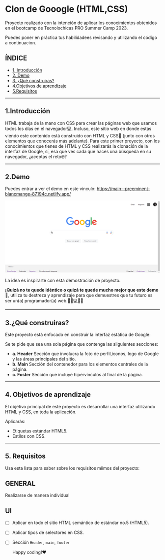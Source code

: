 # Clon de Gooogle (HTML,CSS)

Proyecto realizado con la intención de aplicar los conocimientos obtenidos en el bootcamp de Tecnolochicas PRO Summer Camp 2023.

Puedes poner en práctica tus habilidadees revisando y utilizando el código a continuacion.

## ÍNDICE

*  [1. Introducción](https://github.com/EsmeraldaFloreSK/clon-de-google#1intro)
*  [2. Demo](url)
*  [3. ¿Qué construiras?](url)
*  [4.Objetivos de aprendizaje](url)
*  [5.Requisitos](url)

****

## 1.Introducción

HTML trabaja de la mano con CSS para crear las páginas web que usamos todos los días en el navegador💻. Incluso, este sitio web en donde estás viendo este contenido está construido con HTML y CSS🤯 (junto con otros elementos que conocerás más adelante). Para este primer proyecto, con los conocimientos que tienes de HTML y CSS realizarás la clonación de la interfaz de Google, sí, esa que ves cada que haces una búsqueda en su navegador, ¿aceptas el reto🤓?

****

## 2.Demo

Puedes entrar a ver el demo en este vinculo: https://main--preeminent-blancmange-87194c.netlify.app/

![imagen](Imagenes/Clon-google.png)

La idea es inspirarte con esta demostración de proyecto. 

**¡Quizá no te quede idéntico o quizá te quede mucho mejor que este demo🤩**, utiliza tu destreza y aprendizaje para que demuestres que tu futuro es ser un(a) programador(a) web.👩🏻💻👦🏻

****

## 3.¿Qué construiras?

Este proyecto está enfocado en construir la interfaz estática de Google:

Se te pide que sea una sola página que contenga las siiguientes secciones:
 - **a. Header**
  Sección que involucra la foto de perfil,iconos, logo de Google y las áreas principales del sitio.
- **b. Main**
  Sección del contenedor para los elementos centrales de la página.
- **c. Foster**
  Sección que incluye hipervínculos al final de la página.

****

## 4. Objetivos de aprendizaje

El objetivo principal de este proyecto es desarrollar una interfaz utilizando HTML y CSS, en toda la aplicación.

Aplicarás:

 - Etiquetas estándar HTML5.
 - Estilos con CSS.

****

## 5. Requisitos

Usa esta lista para saber sobre los requisitos míimos del proyecto:

## GENERAL

Realizarse de manera individual

## UI
- [ ] Aplicar en todo el sitio HTML semántico de estándar no.5 (HTML5).
- [ ] Aplicar tipos de selectores en CSS.
- [ ] Sección `Header`, `main`, `footer`


   Happy coding!❤



